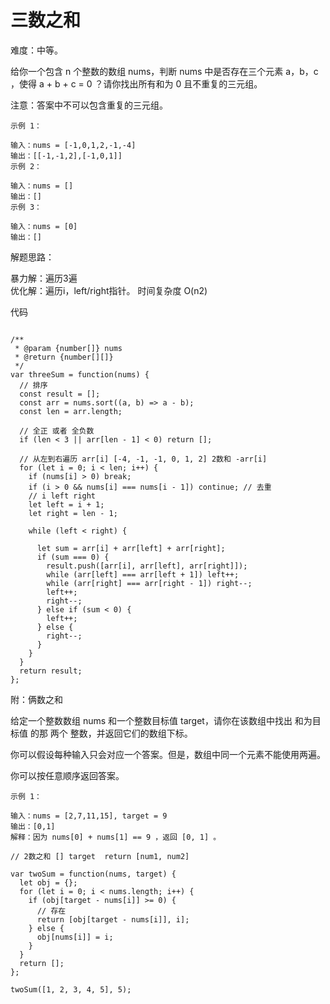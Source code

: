 # 三数之和

难度：中等。

给你一个包含 n 个整数的数组 nums，判断 nums 中是否存在三个元素 a，b，c ，使得 a + b + c = 0 ？请你找出所有和为 0 且不重复的三元组。

注意：答案中不可以包含重复的三元组。
```
示例 1：

输入：nums = [-1,0,1,2,-1,-4]
输出：[[-1,-1,2],[-1,0,1]]
示例 2：

输入：nums = []
输出：[]
示例 3：

输入：nums = [0]
输出：[]
```

解题思路：

暴力解：遍历3遍  
优化解：遍历i，left/right指针。 时间复杂度 O(n2)  

代码
```

/**
 * @param {number[]} nums
 * @return {number[][]}
 */
var threeSum = function(nums) {
  // 排序
  const result = [];
  const arr = nums.sort((a, b) => a - b);
  const len = arr.length;

  // 全正 或者 全负数
  if (len < 3 || arr[len - 1] < 0) return [];

  // 从左到右遍历 arr[i] [-4, -1, -1, 0, 1, 2] 2数和 -arr[i]
  for (let i = 0; i < len; i++) {
    if (nums[i] > 0) break;
    if (i > 0 && nums[i] === nums[i - 1]) continue; // 去重
    // i left right
    let left = i + 1;
    let right = len - 1;

    while (left < right) {

      let sum = arr[i] + arr[left] + arr[right];
      if (sum === 0) {
        result.push([arr[i], arr[left], arr[right]]);
        while (arr[left] === arr[left + 1]) left++;
        while (arr[right] === arr[right - 1]) right--;
        left++;
        right--;
      } else if (sum < 0) {
        left++;
      } else {
        right--;
      }
    }
  }
  return result;
};

```


附：俩数之和

给定一个整数数组 nums 和一个整数目标值 target，请你在该数组中找出 和为目标值 的那 两个 整数，并返回它们的数组下标。

你可以假设每种输入只会对应一个答案。但是，数组中同一个元素不能使用两遍。

你可以按任意顺序返回答案。

```
示例 1：

输入：nums = [2,7,11,15], target = 9
输出：[0,1]
解释：因为 nums[0] + nums[1] == 9 ，返回 [0, 1] 。

```

```
// 2数之和 [] target  return [num1, num2]

var twoSum = function(nums, target) {
  let obj = {};
  for (let i = 0; i < nums.length; i++) {
    if (obj[target - nums[i]] >= 0) {
      // 存在
      return [obj[target - nums[i]], i];
    } else {
      obj[nums[i]] = i;
    }
  }
  return [];
};

twoSum([1, 2, 3, 4, 5], 5);
```


